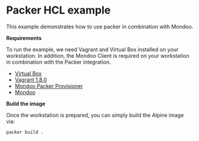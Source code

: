 # Packer HCL example

This example demonstrates how to use packer in combination with Mondoo.

**Requirements**

To run the example, we need Vagrant and Virtual Box installed on your workstation. In addition, the Mondoo Client is required on your workstation in combination with the Packer integration.

- [Virtual Box](https://www.virtualbox.org/wiki/Downloads)
- [Vagrant 1.8.0](https://www.vagrantup.com/downloads)
- [Mondoo Packer Provisioner](https://mondoo.com/docs/supplychain/packer/#install-mondoo-packer-provisioner)
- [Mondoo](https://mondoo.com/docs/operating_systems/installation/)

**Build the image**

Once the workstation is prepared, you can simply build the Alpine image via:

```
packer build .
```
